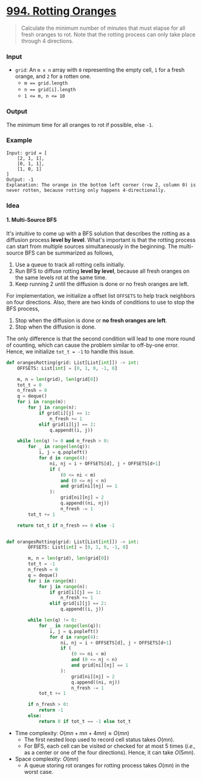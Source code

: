 # [994. Rotting Oranges](https://leetcode.com/problems/rotting-oranges/)
> Calculate the minimum number of minutes that must elapse for all fresh oranges to rot. Note that the rotting process can only take place through 4 directions.
### Input
* `grid`: An `m x n` array with `0` representing the empty cell, `1` for a fresh orange, and `2` for a rotten one.
	* `m == grid.length`
	* `n == grid[i].length`
	* `1 <= m, n <= 10`
### Output
The minimum time for all oranges to rot if possible, else `-1`.
### Example
```
Input: grid = [
	[2, 1, 1],
	[0, 1, 1],
	[1, 0, 1]
]
Output: -1
Explanation: The orange in the bottom left corner (row 2, column 0) is never rotten, because rotting only happens 4-directionally.
```
### Idea
#### 1. Multi-Source BFS
It's intuitive to come up with a BFS solution that describes the rotting as a diffusion process **level by level**. What's important is that the rotting process can start from multiple sources simultaneously in the beginning. The multi-source BFS can be summarized as follows,
1. Use a queue to track all rotting cells initially.
2. Run BFS to diffuse rotting **level by level**, because all fresh oranges on the same levels rot at the same time.
3. Keep running 2 until the diffusion is done or no fresh oranges are left.

For implementation, we initialize a offset list `OFFSETS` to help track neighbors on four directions. Also, there are two kinds of conditions to use to stop the BFS process,
1. Stop when the diffusion is done or **no fresh oranges are left**.
2. Stop when the diffusion is done.

The only difference is that the second condition will lead to one more round of counting, which can cause the problem similar to off-by-one error. Hence, we initialize `tot_t = -1` to handle this issue.
```python
def orangesRotting(grid: List[List[int]]) -> int:
    OFFSETS: List[int] = [0, 1, 0, -1, 0]

    m, n = len(grid), len(grid[0])
    tot_t = 0
    n_fresh = 0
    q = deque()
    for i in range(m):
        for j in range(n):
            if grid[i][j] == 1:
                n_fresh += 1
            elif grid[i][j] == 2:
                q.append((i, j))

    while len(q) != 0 and n_fresh > 0:
        for _ in range(len(q)):
            i, j = q.popleft()
            for d in range(4):
                ni, nj = i + OFFSETS[d], j + OFFSETS[d+1]
                if (
                    (0 <= ni < m)
                    and (0 <= nj < n)
                    and grid[ni][nj] == 1
                ):
                    grid[ni][nj] = 2
                    q.append((ni, nj))
                    n_fresh -= 1
        tot_t += 1

    return tot_t if n_fresh == 0 else -1


def orangesRotting(grid: List[List[int]]) -> int:
        OFFSETS: List[int] = [0, 1, 0, -1, 0]

        m, n = len(grid), len(grid[0])
        tot_t = -1
        n_fresh = 0
        q = deque()
        for i in range(m):
            for j in range(n):
                if grid[i][j] == 1:
                    n_fresh += 1
                elif grid[i][j] == 2:
                    q.append((i, j))

        while len(q) != 0:
            for _ in range(len(q)):
                i, j = q.popleft()
                for d in range(4):
                    ni, nj = i + OFFSETS[d], j + OFFSETS[d+1]
                    if (
                        (0 <= ni < m)
                        and (0 <= nj < n)
                        and grid[ni][nj] == 1
                    ):
                        grid[ni][nj] = 2
                        q.append((ni, nj))
                        n_fresh -= 1
            tot_t += 1

        if n_fresh > 0:
            return -1
        else:
            return 0 if tot_t == -1 else tot_t
```
* Time complexity: $O(mn + mn + 4mn) \approx O(mn)$
	* The first nested loop used to record cell status takes $O(mn)$.
	* For BFS, each cell can be visited or checked for at most 5 times (*i.e.,* as a center or one of the four directions). Hence, it can take $O(5mn)$.
* Space complexity: $O(mn)$
	* A queue storing rot oranges for rotting process takes $O(mn)$ in the worst case.